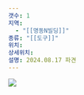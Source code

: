 ```yaml
---
갯수: 1
지역:
  - "[[명동N빌딩]]"
종류: "[[도구]]"
위치: 
상세위치: 
설명: 2024.08.17 파견
---
```

![](http://192.168.50.22/images/240817_IMG_0119.jpg)